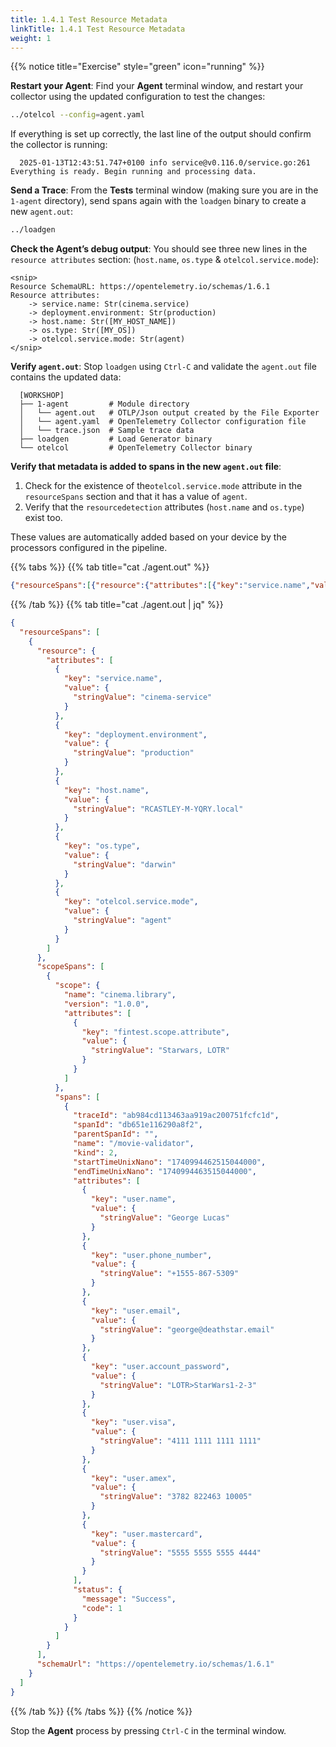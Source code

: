 ```yaml
---
title: 1.4.1 Test Resource Metadata
linkTitle: 1.4.1 Test Resource Metadata
weight: 1
---
```

{{% notice title="Exercise" style="green" icon="running" %}}

**Restart your Agent**: Find your **Agent** terminal window, and restart your collector using the updated configuration to test the changes:

```sh { title="Agent" }
../otelcol --config=agent.yaml
```

If everything is set up correctly, the last line of the output should confirm the collector is running:

```text
  2025-01-13T12:43:51.747+0100 info service@v0.116.0/service.go:261 Everything is ready. Begin running and processing data.
```

**Send a Trace**: From the **Tests** terminal window (making sure you are in the `1-agent` directory), send spans again with the `loadgen` binary to create a new `agent.out`:

```sh
../loadgen
```

**Check the Agent’s debug output**: You should see three new lines in the `resource attributes` section: (`host.name`, `os.type` & `otelcol.service.mode`):

```text
<snip>
Resource SchemaURL: https://opentelemetry.io/schemas/1.6.1
Resource attributes:
    -> service.name: Str(cinema.service)
    -> deployment.environment: Str(production)
    -> host.name: Str([MY_HOST_NAME])
    -> os.type: Str([MY_OS])
    -> otelcol.service.mode: Str(agent)
</snip>
```

**Verify `agent.out`**: Stop `loadgen` using `Ctrl-C` and validate the `agent.out` file contains the updated data:

```text { title="Updated Directory Structure" }
  [WORKSHOP]
  ├── 1-agent         # Module directory
  │   └── agent.out   # OTLP/Json output created by the File Exporter
  │   └── agent.yaml  # OpenTelemetry Collector configuration file
  │   └── trace.json  # Sample trace data
  ├── loadgen         # Load Generator binary
  └── otelcol         # OpenTelemetry Collector binary
```

**Verify that metadata is added to spans in the new `agent.out` file**:

1. Check for the existence of the`otelcol.service.mode` attribute in the `resourceSpans` section and that it has a value of `agent`.
2. Verify that the `resourcedetection` attributes (`host.name` and `os.type`) exist too.

These values are automatically added based on your device by the processors configured in the pipeline.

{{% tabs %}}
{{% tab title="cat ./agent.out" %}}

```json
{"resourceSpans":[{"resource":{"attributes":[{"key":"service.name","value":{"stringValue":"cinema-service"}},{"key":"deployment.environment","value":{"stringValue":"production"}},{"key":"host.name","value":{"stringValue":"RCASTLEY-M-YQRY.local"}},{"key":"os.type","value":{"stringValue":"darwin"}},{"key":"otelcol.service.mode","value":{"stringValue":"agent"}}]},"scopeSpans":[{"scope":{"name":"cinema.library","version":"1.0.0","attributes":[{"key":"fintest.scope.attribute","value":{"stringValue":"Starwars, LOTR"}}]},"spans":[{"traceId":"ae921957a4d93fa11cee640cd7908eb8","spanId":"f6b0f29825efe585","parentSpanId":"","name":"/movie-validator","kind":2,"startTimeUnixNano":"1740994347431796000","endTimeUnixNano":"1740994348431796000","attributes":[{"key":"user.name","value":{"stringValue":"George Lucas"}},{"key":"user.phone_number","value":{"stringValue":"+1555-867-5309"}},{"key":"user.email","value":{"stringValue":"george@deathstar.email"}},{"key":"user.account_password","value":{"stringValue":"LOTR\u003eStarWars1-2-3"}},{"key":"user.visa","value":{"stringValue":"4111 1111 1111 1111"}},{"key":"user.amex","value":{"stringValue":"3782 822463 10005"}},{"key":"user.mastercard","value":{"stringValue":"5555 5555 5555 4444"}}],"status":{"message":"Success","code":1}}]}],"schemaUrl":"https://opentelemetry.io/schemas/1.6.1"}]}
```

{{% /tab %}}
{{% tab title="cat ./agent.out | jq" %}}

```json
{
  "resourceSpans": [
    {
      "resource": {
        "attributes": [
          {
            "key": "service.name",
            "value": {
              "stringValue": "cinema-service"
            }
          },
          {
            "key": "deployment.environment",
            "value": {
              "stringValue": "production"
            }
          },
          {
            "key": "host.name",
            "value": {
              "stringValue": "RCASTLEY-M-YQRY.local"
            }
          },
          {
            "key": "os.type",
            "value": {
              "stringValue": "darwin"
            }
          },
          {
            "key": "otelcol.service.mode",
            "value": {
              "stringValue": "agent"
            }
          }
        ]
      },
      "scopeSpans": [
        {
          "scope": {
            "name": "cinema.library",
            "version": "1.0.0",
            "attributes": [
              {
                "key": "fintest.scope.attribute",
                "value": {
                  "stringValue": "Starwars, LOTR"
                }
              }
            ]
          },
          "spans": [
            {
              "traceId": "ab984cd113463aa919ac200751fcfc1d",
              "spanId": "db651e116290a8f2",
              "parentSpanId": "",
              "name": "/movie-validator",
              "kind": 2,
              "startTimeUnixNano": "1740994462515044000",
              "endTimeUnixNano": "1740994463515044000",
              "attributes": [
                {
                  "key": "user.name",
                  "value": {
                    "stringValue": "George Lucas"
                  }
                },
                {
                  "key": "user.phone_number",
                  "value": {
                    "stringValue": "+1555-867-5309"
                  }
                },
                {
                  "key": "user.email",
                  "value": {
                    "stringValue": "george@deathstar.email"
                  }
                },
                {
                  "key": "user.account_password",
                  "value": {
                    "stringValue": "LOTR>StarWars1-2-3"
                  }
                },
                {
                  "key": "user.visa",
                  "value": {
                    "stringValue": "4111 1111 1111 1111"
                  }
                },
                {
                  "key": "user.amex",
                  "value": {
                    "stringValue": "3782 822463 10005"
                  }
                },
                {
                  "key": "user.mastercard",
                  "value": {
                    "stringValue": "5555 5555 5555 4444"
                  }
                }
              ],
              "status": {
                "message": "Success",
                "code": 1
              }
            }
          ]
        }
      ],
      "schemaUrl": "https://opentelemetry.io/schemas/1.6.1"
    }
  ]
}
```

{{% /tab %}}
{{% /tabs %}}
{{% /notice %}}

Stop the **Agent** process by pressing `Ctrl-C` in the terminal window.
